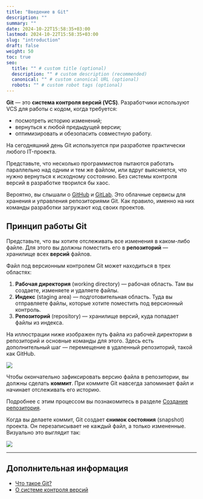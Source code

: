 ```yaml
---
title: "Введение в Git"
description: ""
summary: ""
date: 2024-10-22T15:58:35+03:00
lastmod: 2024-10-22T15:58:35+03:00
slug: "introduction"
draft: false
weight: 50
toc: true
seo:
  title: "" # custom title (optional)
  description: "" # custom description (recommended)
  canonical: "" # custom canonical URL (optional)
  robots: "" # custom robot tags (optional)
---
```


**Git** — это **система контроля версий (VCS)**. Разработчики используют VCS для работы с кодом, когда требуется:
- посмотреть историю изменений;
- вернуться к любой предыдущей версии;
- оптимизировать и обезопасить совместную работу.

На сегодняшний день Git используется при разработке практически любого IT-проекта.

Представьте, что несколько программистов пытаются работать параллельно над одним
и тем же файлом, или вдруг выясняется, что нужно вернуться к исходному
состоянию. Без системы контроля версий в разработке творился бы хаос.

Вероятно, вы слышали о [GitHub](https://github.com) и
[GitLab](https://about.gitlab.com). Это облачные сервисы для хранения и
управления репозиториями Git. Как правило,
именно на них команды разработки загружают код своих проектов.

## Принцип работы Git

Представьте, что вы хотите отслеживать все изменения в каком-либо файле.
Для этого вы должны поместить его в **репозиторий** — хранилище всех **версий** файлов.

Файл под версионным контролем Git может находиться в трех областях:

1.  **Рабочая директория** (working directory) — рабочая область. Там вы
    создаете, изменяете и удаляете файлы.
2.  **Индекс** (staging area) — подготовительная область. Туда вы отправляете
    файлы, которые хотите поместить под версионный контроль. 
3.  **Репозиторий** (repository) — хранилище версий, куда попадает файлы из
    индекса.

На иллюстрации ниже изображен путь файла из рабочей директории в
репозиторий и основные команды для этого. Здесь есть дополнительный шаг — перемещение
в удаленный репозиторий, такой как GitHub.

<img src="../images/git-overview-1.png">

Чтобы окончательно зафиксировать версию файла в репозитории, вы должны сделать
**коммит**. При коммите Git навсегда запоминает файл и начинает отслеживать
его историю.

Подробнее с этим процессом вы познакомитесь в разделе
[Создание репозитория](/docs/git/first-repository).

Когда вы делаете коммит, Git создает **снимок состояния** (snapshot) проекта.
Он перезаписывает не каждый файл, а только измененные.
Визуально это выглядит так:

<img src="/images/git-overview-2.png">

---

## Дополнительная информация

-  [Что такое Git?](https://git-scm.com/book/ru/v2/%D0%92%D0%B2%D0%B5%D0%B4%D0%B5%D0%BD%D0%B8%D0%B5-%D0%A7%D1%82%D0%BE-%D1%82%D0%B0%D0%BA%D0%BE%D0%B5-Git%3F)
-  [О системе контроля версий](https://git-scm.com/book/ru/v2/%D0%92%D0%B2%D0%B5%D0%B4%D0%B5%D0%BD%D0%B8%D0%B5-%D0%9E-%D1%81%D0%B8%D1%81%D1%82%D0%B5%D0%BC%D0%B5-%D0%BA%D0%BE%D0%BD%D1%82%D1%80%D0%BE%D0%BB%D1%8F-%D0%B2%D0%B5%D1%80%D1%81%D0%B8%D0%B9)